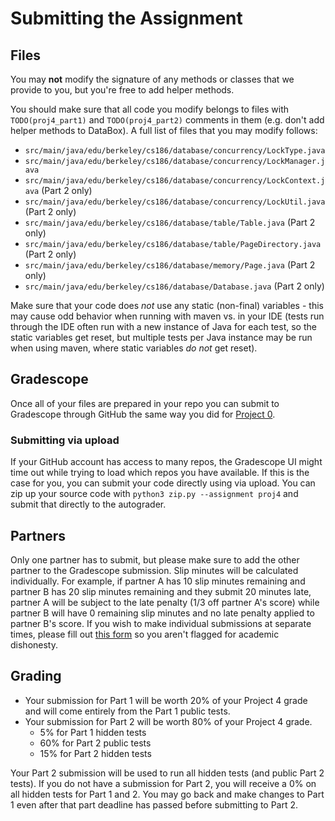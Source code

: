 # Submitting the Assignment

## Files

You may **not** modify the signature of any methods or classes that we provide to you, but you're free to add helper methods.

You should make sure that all code you modify belongs to files with `TODO(proj4_part1)` and `TODO(proj4_part2)` comments in them \(e.g. don't add helper methods to DataBox\). A full list of files that you may modify follows:

* `src/main/java/edu/berkeley/cs186/database/concurrency/LockType.java`
* `src/main/java/edu/berkeley/cs186/database/concurrency/LockManager.java`
* `src/main/java/edu/berkeley/cs186/database/concurrency/LockContext.java` \(Part 2 only\)
* `src/main/java/edu/berkeley/cs186/database/concurrency/LockUtil.java` \(Part 2 only\)
* `src/main/java/edu/berkeley/cs186/database/table/Table.java` \(Part 2 only\)
* `src/main/java/edu/berkeley/cs186/database/table/PageDirectory.java` \(Part 2 only\)
* `src/main/java/edu/berkeley/cs186/database/memory/Page.java` \(Part 2 only\)
* `src/main/java/edu/berkeley/cs186/database/Database.java` \(Part 2 only\)

Make sure that your code does _not_ use any static \(non-final\) variables - this may cause odd behavior when running with maven vs. in your IDE \(tests run through the IDE often run with a new instance of Java for each test, so the static variables get reset, but multiple tests per Java instance may be run when using maven, where static variables _do not_ get reset\).

## Gradescope

Once all of your files are prepared in your repo you can submit to Gradescope through GitHub the same way you did for [Project 0](../proj0/submitting.md#pushing-changes-to-github-classroom).

### Submitting via upload <a id="submitting-via-upload"></a>

If your GitHub account has access to many repos, the Gradescope UI might time out while trying to load which repos you have available. If this is the case for you, you can submit your code directly using via upload. You can zip up your source code with `python3 zip.py --assignment proj4` and submit that directly to the autograder.

## Partners

Only one partner has to submit, but please make sure to add the other partner to the Gradescope submission. Slip minutes will be calculated individually. For example, if partner A has 10 slip minutes remaining and partner B has 20 slip minutes remaining and they submit 20 minutes late, partner A will be subject to the late penalty (1/3 off partner A's score) while partner B will have 0 remaining slip minutes and no late penalty applied to partner B's score. If you wish to make individual submissions at separate times, please fill out [this form](https://docs.google.com/forms/d/e/1FAIpQLSfunDJNsm_O5cifGAtLGsj_T-bkK4xzOtFWWB4zpDssOiXpvQ/viewform?usp=sf_link) so you aren't flagged for academic dishonesty.

## Grading

* Your submission for Part 1 will be worth 20% of your Project 4 grade and will come entirely from the Part 1 public tests.
* Your submission for Part 2 will be worth 80% of your Project 4 grade.
  * 5% for Part 1 hidden tests
  * 60% for Part 2 public tests
  * 15% for Part 2 hidden tests

Your Part 2 submission will be used to run all hidden tests \(and public Part 2 tests\). If you do not have a submission for Part 2, you will receive a 0% on all hidden tests for Part 1 and 2. You may go back and make changes to Part 1 even after that part deadline has passed before submitting to Part 2.

